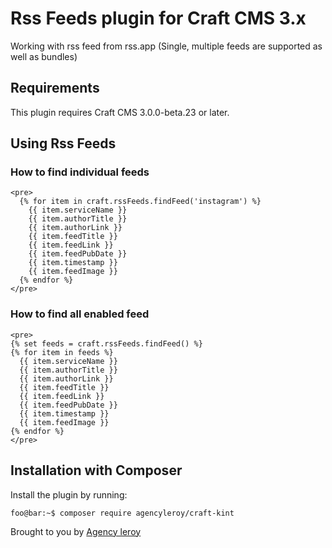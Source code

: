 # Rss Feeds plugin for Craft CMS 3.x

Working with rss feed from rss.app
(Single, multiple feeds are supported as well as bundles)

## Requirements

This plugin requires Craft CMS 3.0.0-beta.23 or later.

## Using Rss Feeds


### How to find individual feeds
```twig
<pre>
  {% for item in craft.rssFeeds.findFeed('instagram') %}
    {{ item.serviceName }}
    {{ item.authorTitle }}
    {{ item.authorLink }}
    {{ item.feedTitle }}
    {{ item.feedLink }}
    {{ item.feedPubDate }}
    {{ item.timestamp }}
    {{ item.feedImage }}
  {% endfor %}
</pre>
```

### How to find all enabled feed
```twig
<pre>
{% set feeds = craft.rssFeeds.findFeed() %}
{% for item in feeds %}
  {{ item.serviceName }}
  {{ item.authorTitle }}
  {{ item.authorLink }}
  {{ item.feedTitle }}
  {{ item.feedLink }}
  {{ item.feedPubDate }}
  {{ item.timestamp }}
  {{ item.feedImage }}
{% endfor %}
</pre>
```

## Installation with Composer

Install the plugin by running:

```console
foo@bar:~$ composer require agencyleroy/craft-kint
```

Brought to you by [Agency leroy](https://agencyleroy.com)
